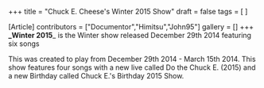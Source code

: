 +++
title = "Chuck E. Cheese's Winter 2015 Show"
draft = false
tags = [ ]

[Article]
contributors = ["Documentor","Himitsu","John95"]
gallery = []
+++
**_Winter 2015**_ is the Winter show released December 29th 2014 featuring six songs

This was created to play from December 29th 2014 - March 15th 2014. This show features four songs with a new live called Do the Chuck E. (2015) and a new Birthday called Chuck E.'s Birthday 2015 Show.